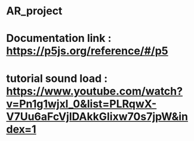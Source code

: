 # AR_project
# Documentation link : https://p5js.org/reference/#/p5
# tutorial sound load : https://www.youtube.com/watch?v=Pn1g1wjxl_0&list=PLRqwX-V7Uu6aFcVjlDAkkGIixw70s7jpW&index=1
